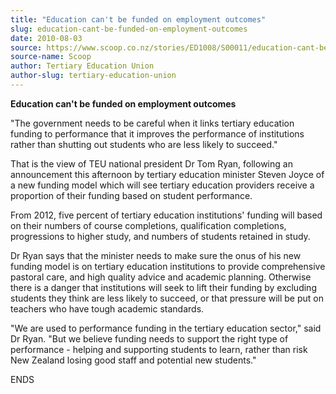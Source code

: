 ```yaml
---
title: "Education can't be funded on employment outcomes"
slug: education-cant-be-funded-on-employment-outcomes
date: 2010-08-03
source: https://www.scoop.co.nz/stories/ED1008/S00011/education-cant-be-funded-on-employment-outcomes.htm
source-name: Scoop
author: Tertiary Education Union
author-slug: tertiary-education-union
---
```


<p><b>Education can't be funded on employment
outcomes</b></p>

<p>"The government needs to be careful when it
links tertiary education funding to performance that it
improves the performance of institutions rather than
shutting out students who are less likely to
succeed."</p>

<p>That is the view of TEU national president Dr
Tom Ryan, following an announcement this afternoon by
tertiary education minister Steven Joyce of a new funding
model which will see tertiary education providers receive a
proportion of their funding based on student
performance.</p>

<p>From 2012, five percent of tertiary education
institutions' funding will based on their numbers of course
completions, qualification completions, progressions to
higher study, and numbers of students retained in
study.</p>

<p>Dr Ryan says that the minister needs to make sure
the onus of his new funding model is on tertiary education
institutions to provide comprehensive pastoral care, and
high quality advice and academic planning. Otherwise there
is a danger that institutions will seek to lift their
funding by excluding students they think are less likely to
succeed, or that pressure will be put on teachers who have
tough academic standards.</p>

<p>"We are used to performance
funding in the tertiary education sector," said Dr Ryan.
"But we believe funding needs to support the right type of
performance - helping and supporting students to learn,
rather than risk New Zealand losing good staff and potential
new
students."</p>

<p>ENDS</p>

<p></p>